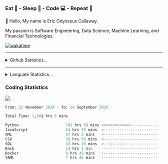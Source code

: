 <h3>Eat 🍴 - Sleep 🛌 - Code 💻 - Repeat 🔁</h3>

👋 Hello, My name is Eric Odysseus Callaway.

My passion is Software Engineering, Data Science, Machine Learning, and Financial Technologies.

[![wakatime](https://wakatime.com/badge/user/6717695f-6a13-47e3-aa16-c813e12c0985.svg)](https://wakatime.com/@6717695f-6a13-47e3-aa16-c813e12c0985)
<hr>
<details>
  <summary>
    Github Statistics...
  </summary>
    <p align="center">
      <img src="https://github-readme-stats.vercel.app/api?username=EricCallaway&show_icons=true"/>
    </p>
</details>
</hr>

<hr>
<details>
  <summary>
    Languate Statistics...
  </summary>
    <p align="center">
      <img src="https://wakatime.com/share/@Odysseus/6fc7c863-6fba-4e57-a6af-ed1f2fa8d560.svg"/>
    </p>
</details>
</hr>


<h3>Coding Statistics</h3>
<img src="https://wakatime.com/share/@Odysseus/5e02c832-9cc5-49a3-8f4c-bd2647d78fca.svg"/>
<!--START_SECTION:waka-->

```python
From: 22 November 2024 - To: 14 September 2025

Total Time: 1,001 hrs 6 mins

Python                     701 hrs 58 mins >>>>>>>>>>>>>------------   52.00 %
JavaScript                 64 hrs 39 mins  >------------------------   04.79 %
XML                        57 hrs 3 mins   >------------------------   04.23 %
CSV                        35 hrs 59 mins  >------------------------   02.67 %
SQL                        33 hrs 26 mins  >------------------------   02.48 %
Bash                       14 hrs 1 min    -------------------------   01.04 %
Docker                     8 hrs 42 mins   -------------------------   00.65 %
YAML                       7 hrs 46 mins   -------------------------   00.58 %
```

<!--END_SECTION:waka-->
